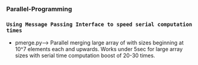 ### Parallel-Programming
### `Using Message Passing Interface to speed serial computation times`
* pmerge.py--> Parallel merging large array of with sizes beginning at 10^7 elements each and upwards. Works under 5sec for large array sizes with serial time computation boost of 20-30 times.
